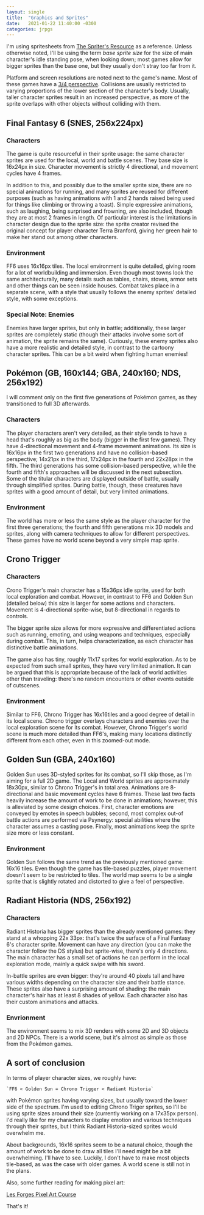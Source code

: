 ```yaml
---
layout: single
title:  "Graphics and Sprites"
date:   2021-01-22 11:40:00 -0300
categories: jrpgs
---
```


I'm using spritesheets from [The Spriter's
Resource](https://www.spriters-resource.com/) as a reference. Unless otherwise
noted, I'll be using the term _base sprite size_ for the size of main
character's idle standing pose, when looking down; most games allow for bigger
sprites than the base one, but they usually don't stray too far from it. 

Platform and screen resolutions are noted next to the game's name. Most of
these games have a [3/4
perspective](https://tvtropes.org/pmwiki/pmwiki.php/Main/ThreeQuartersView).
Collisions are usually restricted to varying proportions of the lower section
of the character's body. Usually, taller character sprites result in an
increased perspective, as more of the sprite overlaps with other objects
without colliding with them.

## Final Fantasy 6 (SNES, 256x224px)

### Characters

The game is quite resourceful in their sprite usage: the same character
sprites are used for the local, world and battle scenes. They base size is
16x24px in size. Character movement is strictly 4 directional, and
movement cycles have 4 frames. 

In addition to this, and possibly due to the smaller sprite size, there are no
special animations for running, and many sprites are reused for different
purposes (such as having animations with 1 and 2 hands raised being used for
things like climbing or throwing a toast). Simple expressive animations, such
as laughing, being surprised and frowning, are also included, though they are
at most 2 frames in length. Of particular  interest is the limitations in
character design due to the sprite size: the  sprite creator revised the
original concept for player character Terra Branford, giving her green hair
to make her stand out among other characters.

### Environment

FF6 uses 16x16px tiles. The local environment is quite detailed, giving
room for a lot of worldbuilding and immersion. Even though most towns look the
same architecturally, many details such as tables, chairs, stoves, armor sets
and other things can be seen inside houses. Combat takes place in a separate
scene, with a style that usually follows the enemy sprites' detailed style,
with some exceptions. 

### Special Note: Enemies

Enemies have larger sprites, but only in battle; additionally, these larger 
sprites are completely static (though their attacks involve some sort of
animation, the sprite remains the same). Curiously, these enemy sprites also
have a more realistic and detailed style, in contrast to the cartoony
character sprites. This can be a bit weird when fighting human enemies!


## Pokémon (GB, 160x144; GBA, 240x160; NDS, 256x192)

I will comment only on the first five  generations of Pokémon games, as they
transitioned to full 3D afterwards.

### Characters

The player characters aren't very detailed, as their style tends to have a
head that's roughly as big as the body (bigger in the first few games). They have
4-directional movement and 4-frame movement animations. Its size is 16x16px in
the first two generations and have no collision-based perspective; 14x21px in
the third, 17x24px in the fourth and 22x28px in the fifth. The third generations
has some collision-based perspective, while the fourth and fifth's approaches
will be discussed in the next subsection. Some of the titular characters are
displayed outside of battle, usually through simplified sprites. During
battle, though, these creatures have sprites with a good amount of detail, but
very limited animations.


### Environment

The world has more or less the same style as the player character for the
first three generations; the fourth and fifth generations mix 3D models and
sprites, along with camera techniques to allow for different perspectives. These
games have no world scene beyond a very simple map sprite.

## Crono Trigger

### Characters

Crono Trigger's main character has a 15x36px idle sprite, used for both local
exploration and combat. However, in contrast to FF6 and Golden Sun (detailed
below) this size is larger for some actions and characters. Movement is
4-directional sprite-wise, but 8-directional in regards to controls.

The bigger sprite size allows for more expressive and differentiated actions
such as running, emoting, and using weapons and techniques, especially during
combat. This, in turn, helps characterization, as each character has
distinctive battle animations.

The game also has tiny, roughly 11x17 sprites for world exploration. As to be
expected from such small sprites, they have very limited animation. It can be
argued that this is appropriate because of the lack of world activities other
than traveling: there's no random encounters or other events outside of
cutscenes.

### Environment

Similar to FF6, Chrono Trigger has 16x16tiles and a good degree of detail in
its local scene. Chrono trigger overlays characters and enemies over the local
exploration scene for its combat. However, Chrono Trigger's world scene is
much more detailed than FF6's, making many locations distinctly different from
each  other, even in this zoomed-out mode.

## Golden Sun (GBA, 240x160)

Golden Sun uses 3D-styled sprites for its combat, so I'll skip those, as I'm
aiming for a full 2D game. The Local and World sprites are approximately
18x30px, similar to Chrono Trigger's in total area. Animations are
8-directional and basic movement cycles have 6 frames. These last two facts
heavily increase the amount of work to be done in animations; however, this is
alleviated by some design choices. First, character emotions are conveyed by
emotes in speech bubbles; second, most complex out-of battle actions are
performed via Psynergy: special abilities where the character assumes a
casting pose. Finally, most animations keep the sprite size more or less 
constant.

### Environment

Golden Sun follows the same trend as the previously mentioned game: 16x16
tiles. Even though the game has tile-based puzzles, player movement doesn't
seem to be restricted to tiles. The world map seems to be a single sprite that
is slightly rotated and distorted to give a feel of perspective.

## Radiant Historia (NDS, 256x192)

### Characters

Radiant Historia has bigger sprites than the already mentioned games: they
stand at a whopping 22x 33px: that's twice the surface of a Final Fantasy
6's character sprite. Movement can have any direction (you can make the
character follow the DS stylus) but sprite-wise, there's only 4 directions.
The main character has a small set of actions he can perform in the local
exploration mode, mainly a quick swipe with his sword.

In-battle sprites are even bigger: they're around 40 pixels tall and have
various widths depending on the character size and their battle stance. These
sprites also have a surprising amount of shading: the main character's hair
has at least 8 shades of yellow. Each character also has their custom
animations and attacks.


### Envrionment

The environment seems to mix 3D renders with some 2D and 3D objects and 2D
NPCs. There is a world scene, but it's almost as simple as those from the
Pokémon games.


## A sort of conclusion

In terms of player character sizes, we roughly have:
``` 
`FF6 < Golden Sun = Chrono Trigger < Radiant Historia`
```

with Pokémon sprites having varying sizes, but usually toward the lower side
of the spectrum. I'm used to editing Chrono Triger sprites, so I'll be using
sprite sizes around their size (currently working on a 17x35px person). I'd
really like for my characters to display emotion and various techniques
through their sprites, but I think Radiant Historia-sized sprites would
overwhelm me. 

About backgrounds, 16x16 sprites seem to be a natural choice, though the
amount of work to be done to draw all tiles I'll need might be a bit
overwhelming. I'll have to see. Luckily, I don't have to make most objects
tile-based, as was the case with older games. A world scene is still not in
the plans.

Also, some further reading for making pixel art:

[Les Forges Pixel Art Course](https://opengameart.org/content/les-forges-pixel-art-course)

That's it!